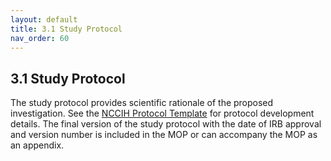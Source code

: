 ```yaml
---
layout: default
title: 3.1 Study Protocol
nav_order: 60
---
```


## 3.1 Study Protocol

The study protocol provides scientific rationale of the proposed
investigation. See the [NCCIH Protocol
Template](https://nccih.nih.gov/sites/nccam.nih.gov/files/CRtoolbox/ProtocolTemplate_NCCIH_07-17-2015.docx)
for protocol development details. The final version of the study
protocol with the date of IRB approval and version number is included in
the MOP or can accompany the MOP as an appendix.

